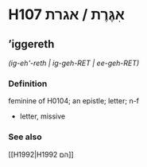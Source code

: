 # H107 אִגֶּרֶת / אגרת

## ʼiggereth

_(ig-eh'-reth | ig-geh-RET | ee-ɡeh-RET)_

### Definition

feminine of H0104; an epistle; letter; n-f

- letter, missive

### See also

[[H1992|H1992 הם]]
